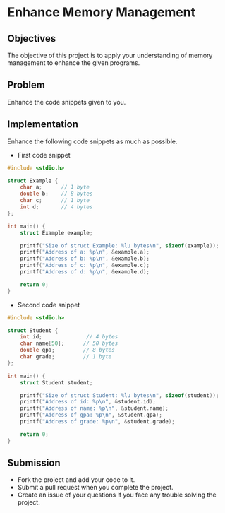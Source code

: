 # Enhance Memory Management

## Objectives
The objective of this project is to apply your understanding of memory management to enhance the given programs.


## Problem
Enhance the code snippets given to you.


## Implementation
Enhance the following code snippets as much as possible.

- First code snippet
```c
#include <stdio.h>

struct Example {
    char a;      // 1 byte
    double b;    // 8 bytes
    char c;      // 1 byte
    int d;       // 4 bytes
};

int main() {
    struct Example example;

    printf("Size of struct Example: %lu bytes\n", sizeof(example));
    printf("Address of a: %p\n", &example.a);
    printf("Address of b: %p\n", &example.b);
    printf("Address of c: %p\n", &example.c);
    printf("Address of d: %p\n", &example.d);

    return 0;
}
```

- Second code snippet
```c
#include <stdio.h>

struct Student {
    int id;              // 4 bytes
    char name[50];      // 50 bytes
    double gpa;         // 8 bytes
    char grade;         // 1 byte
};

int main() {
    struct Student student;

    printf("Size of struct Student: %lu bytes\n", sizeof(student));
    printf("Address of id: %p\n", &student.id);
    printf("Address of name: %p\n", &student.name);
    printf("Address of gpa: %p\n", &student.gpa);
    printf("Address of grade: %p\n", &student.grade);

    return 0;
}
```


## Submission 
- Fork the project and add your code to it.
- Submit a pull request when you complete the project.
- Create an issue of your questions if you face any trouble solving the project.

